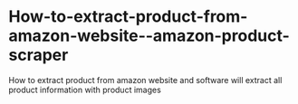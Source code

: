 # How-to-extract-product-from-amazon-website--amazon-product-scraper
How to extract product from amazon website and software will extract all product information with product images

